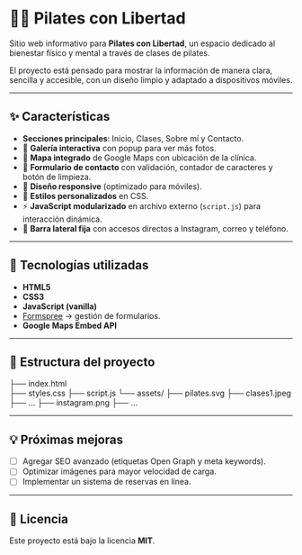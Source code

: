 # 🧘‍♀️ Pilates con Libertad  

Sitio web informativo para **Pilates con Libertad**, un espacio dedicado al bienestar físico y mental a través de clases de pilates.  

El proyecto está pensado para mostrar la información de manera clara, sencilla y accesible, con un diseño limpio y adaptado a dispositivos móviles.  

---

## ✨ Características
- **Secciones principales**: Inicio, Clases, Sobre mí y Contacto.  
- 📸 **Galería interactiva** con popup para ver más fotos.  
- 📍 **Mapa integrado** de Google Maps con ubicación de la clínica.  
- 📨 **Formulario de contacto** con validación, contador de caracteres y botón de limpieza.  
- 📱 **Diseño responsive** (optimizado para móviles).  
- 🎨 **Estilos personalizados** en CSS.  
- ⚡ **JavaScript modularizado** en archivo externo (`script.js`) para interacción dinámica.  
- 🔗 **Barra lateral fija** con accesos directos a Instagram, correo y teléfono.  

---

## 🚀 Tecnologías utilizadas
- **HTML5**  
- **CSS3**  
- **JavaScript (vanilla)**  
- [Formspree](https://formspree.io/) → gestión de formularios.  
- **Google Maps Embed API**  

---

## 📂 Estructura del proyecto
├── index.html<br>
├── styles.css
├── script.js
└── assets/
  ├── pilates.svg
  ├── clases1.jpeg
  ├── ...
  ├── instagram.png
  ├── ...

---

## 💡 Próximas mejoras
- [ ] Agregar SEO avanzado (etiquetas Open Graph y meta keywords).  
- [ ] Optimizar imágenes para mayor velocidad de carga.  
- [ ] Implementar un sistema de reservas en línea.  

---

## 📜 Licencia
Este proyecto está bajo la licencia **MIT**.  
